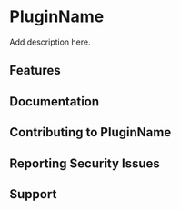 # PluginName

Add description here.

## Features


## Documentation


## Contributing to PluginName


## Reporting Security Issues


## Support
